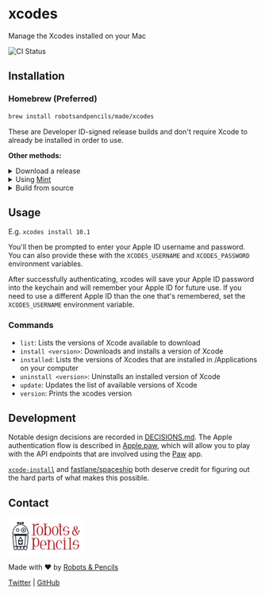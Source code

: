 # xcodes

Manage the Xcodes installed on your Mac

![CI Status](https://github.com/RobotsAndPencils/xcodes/workflows/CI/badge.svg)

## Installation

### Homebrew (Preferred)

```sh
brew install robotsandpencils/made/xcodes
```

These are Developer ID-signed release builds and don't require Xcode to already be installed in order to use.

**Other methods:**

<details>
<summary>Download a release</summary>

Download the latest release from the [Releases](https://github.com/RobotsAndPencils/xcodes/releases) page. These are Developer ID-signed release builds and don't require Xcode to already be installed in order to use.
</details>

<details>
<summary>Using <a href="https://github.com/yonaskolb/Mint">Mint</a></summary>

```sh
mint install RobotsAndPencils/xcodes
```
</details>

<details>
<summary>Build from source</summary>

Building from source requires Xcode 11.0 or later, so it's not an option for setting up a computer from scratch.

```sh
git clone https://github.com/RobotsAndPencils/xcodes
cd xcodes
make install
# or, if /usr/local/ isn't in your PATH
PREFIX=/your/install/directory make install
```

While installing, you may get the following output:

```
swift build
error: terminated(72): xcrun --sdk macosx --find xctest output:

```

If that occurs, it means you need to select a version of Xcode. You can do this with `xcode-select` or by choosing a Command Line Tools option in Xcode's preferences Locations tab.
</details>

## Usage

E.g. `xcodes install 10.1`

You'll then be prompted to enter your Apple ID username and password. You can also provide these with the `XCODES_USERNAME` and `XCODES_PASSWORD` environment variables.

After successfully authenticating, xcodes will save your Apple ID password into the keychain and will remember your Apple ID for future use. If you need to use a different Apple ID than the one that's remembered, set the `XCODES_USERNAME` environment variable.

### Commands

- `list`: Lists the versions of Xcode available to download
- `install <version>`: Downloads and installs a version of Xcode
- `installed`: Lists the versions of Xcodes that are installed in /Applications on your computer
- `uninstall <version>`: Uninstalls an installed version of Xcode
- `update`: Updates the list of available versions of Xcode
- `version`: Prints the xcodes version

## Development

Notable design decisions are recorded in [DECISIONS.md](./DECISIONS.md). The Apple authentication flow is described in [Apple.paw](./Apple.paw), which will allow you to play with the API endpoints that are involved using the [Paw](https://paw.cloud) app.

[`xcode-install`](https://github.com/xcpretty/xcode-install) and [fastlane/spaceship](https://github.com/fastlane/fastlane/tree/master/spaceship) both deserve credit for figuring out the hard parts of what makes this possible.

## Contact

<a href="http://www.robotsandpencils.com"><img src="R&PLogo.png" width="153" height="74" /></a>

Made with ❤️ by [Robots & Pencils](http://www.robotsandpencils.com)

[Twitter](https://twitter.com/robotsNpencils) | [GitHub](https://github.com/robotsandpencils)
